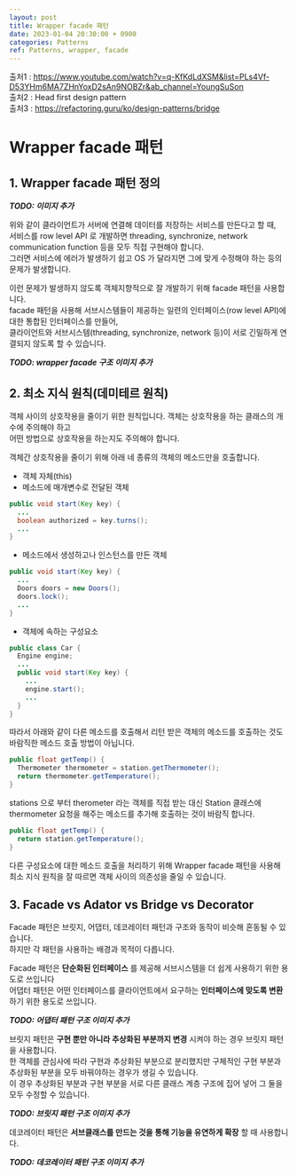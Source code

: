 ```yaml
---
layout: post
title: Wrapper facade 패턴
date: 2023-01-04 20:30:00 + 0900
categories: Patterns
ref: Patterns, wrapper, facade
---
```


출처1 : https://www.youtube.com/watch?v=q-KfKdLdXSM&list=PLs4Vf-D53YHm6MA7ZHnYoxD2sAn9NOBZr&ab_channel=YoungSuSon    
출처2 : Head first design pattern   
출처3 : https://refactoring.guru/ko/design-patterns/bridge   

# Wrapper facade 패턴

## 1. Wrapper facade 패턴 정의
___TODO: 이미지 추가___   

위와 같이 클라이언트가 서버에 연결해 데이터를 저장하는 서비스를 만든다고 할 때,   
서비스를 row level API 로 개발하면 threading, synchronize, network communication function 등을 모두 직접 구현해야 합니다.   
그러면 서비스에 에러가 발생하기 쉽고 OS 가 달라지면 그에 맞게 수정해야 하는 등의 문제가 발생합니다.    

이런 문제가 발생하지 않도록 객체지향적으로 잘 개발하기 위해 facade 패턴을 사용합니다.     
facade 패턴을 사용해 서브시스템들이 제공하는 일련의 인터페이스(row level API)에 대한 통합된 인터페이스를 만들어,   
클라이언트와 서브시스템(threading, synchronize, network 등)이 서로 긴밀하게 연결되지 않도록 할 수 있습니다.    

___TODO: wrapper facade 구조 이미지 추가___   

## 2. 최소 지식 원칙(데미테르 원칙)
객체 사이의 상호작용을 줄이기 위한 원칙입니다. 객체는 상호작용을 하는 클래스의 개수에 주의해야 하고     
어떤 방법으로 상호작용을 하는지도 주의해야 합니다.    

객체간 상호작용을 줄이기 위해 아래 네 종류의 객체의 메소드만을 호출합니다.
- 객체 자체(this)
- 메소드에 매개변수로 전달된 객체

```java
public void start(Key key) {
  ...
  boolean authorized = key.turns();
  ...
}
```

- 메소드에서 생성하고나 인스턴스를 만든 객체

```java
public void start(Key key) {
  ...
  Doors doors = new Doors();
  doors.lock();
  ...
}
```

- 객체에 속하는 구성요소

```java
public class Car {
  Engine engine;
  ...
  public void start(Key key) {
    ...
    engine.start();
    ...
  }
}
```

따라서 아래와 같이 다른 메소드를 호출해서 리턴 받은 객체의 메소드를 호출하는 것도 바람직한 메소드 호출 방법이 아닙니다.   

```java
public float getTemp() {
  Thermometer thermometer = station.getThermometer();
  return thermometer.getTemperature();
}
```

stations 으로 부터 therometer 라는 객체를 직접 받는 대신 Station 클래스에 thermometer 요청을 해주는 메소드를 추가해 호출하는 것이 바람직 합니다.

```java
public float getTemp() {
  return station.getTemperature();
}
```

다른 구성요소에 대한 메소드 호출을 처리하기 위해 Wrapper facade 패턴을 사용해    
최소 지식 원칙을 잘 따르면 객체 사이의 의존성을 줄일 수 있습니다.    

## 3. Facade vs Adator vs Bridge vs Decorator
Facade 패턴은 브릿지, 어댑터, 데코레이터 패턴과 구조와 동작이 비슷해 혼동될 수 있습니다.    
하지만 각 패턴을 사용하는 배경과 목적이 다릅니다.    

Facade 패턴은 __단순화된 인터페이스__ 를 제공해 서브시스템을 더 쉽게 사용하기 위한 용도로 쓰입니다     
어댑터 패턴은 어떤 인터페이스를 클라이언트에서 요구하는 __인터페이스에 맞도록 변환__ 하기 위한 용도로 쓰입니다.   

___TODO: 어댑터 패턴 구조 이미지 추가___

브릿지 패턴은 __구현 뿐만 아니라 추상화된 부분까지 변경__ 시켜야 하는 경우 브릿지 패턴을 사용합니다.    
한 객체를 관심사에 따라 구현과 추상화된 부분으로 분리했지만 구체적인 구현 부분과 추상화된 부분을 모두 바꿔야하는 경우가 생길 수 있습니다.   
이 경우 추상화된 부분과 구현 부분을 서로 다른 클래스 계층 구조에 집어 넣어 그 둘을 모두 수정할 수 있습니다.

___TODO: 브릿지 패턴 구조 이미지 추가___

데코레이터 패턴은 __서브클래스를 만드는 것을 통해 기능을 유연하게 확장__ 할 때 사용합니다.

___TODO: 데코레이터 패턴 구조 이미지 추가___